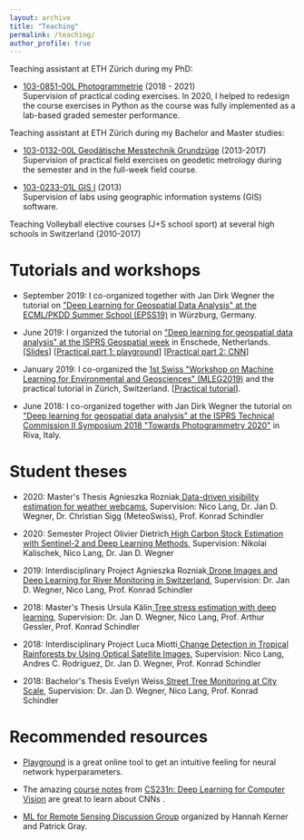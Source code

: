 ```yaml
---
layout: archive
title: "Teaching"
permalink: /teaching/
author_profile: true
---
```


Teaching assistant at ETH Zürich during my PhD:

-   [103-0851-00L  Photogrammetrie](http://www.vvz.ethz.ch/Vorlesungsverzeichnis/lerneinheit.view?semkez=2021S&ansicht=ALLE&lerneinheitId=149319&lang=de) (2018 - 2021)\
Supervision of practical coding exercises. In 2020, I helped to redesign the course exercises in Python as the course was fully implemented as a lab-based graded semester performance.

Teaching assistant at ETH Zürich during my Bachelor and Master studies:

-   [103-0132-00L  Geodätische Messtechnik Grundzüge](http://www.vvz.ethz.ch/Vorlesungsverzeichnis/lerneinheit.view?semkez=2018S&ansicht=ALLE&lerneinheitId=119668&lang=de) (2013-2017)\
Supervision of practical field exercises on geodetic metrology during the semester and in the full-week field course.

-   [103-0233-01L  GIS I](http://www.vvz.ethz.ch/Vorlesungsverzeichnis/lerneinheit.view?lang=en&semkez=2016W&ansicht=ALLE&lerneinheitId=108477&) (2013)\
Supervision of labs using geographic information systems (GIS) software.

Teaching Volleyball elective courses (J+S school sport) at several high schools in Switzerland (2010-2017)


Tutorials and workshops
======

-   September 2019: I co-organized together with Jan Dirk Wegner the tutorial on ["Deep Learning for Geospatial Data Analysis" at the ECML/PKDD Summer School (EPSS19)](https://ecmlpkdd2019.org/summerschool/programme/) in Würzburg, Germany.

-   June 2019: I organized the tutorial on ["Deep learning for geospatial data analysis"  at the ISPRS Geospatial week](https://www.gsw2019.org/tutorial/) in Enschede, Netherlands. 
[[Slides](https://drive.google.com/file/d/1PdyZ8EM-ExfUURY0lW53BcaTVJb58eOj/view?usp=sharing)] 
[[Practical part 1: playground](https://docs.google.com/document/d/1XJVGUyNqhR2IEkknc7N8HRzHaEuZGP7UZ7_DZsZyf8k/edit?usp=sharing)] 
[[Practical part 2: CNN](https://github.com/langnico/DL_tutorial_RS)]

-   January 2019: I co-organized the [1st Swiss "Workshop on Machine Learning for Environmental and Geosciences" (MLEG2019)](https://www.mleg.ethz.ch/) and the practical tutorial in Zürich, Switzerland. [[Practical tutorial](https://github.com/langnico/MLEG_tutorial)].

-   June 2018: I co-organized together with Jan Dirk Wegner the tutorial on ["Deep learning for geospatial data analysis" at the ISPRS Technical Commission II Symposium 2018 "Towards Photogrammetry 2020"](https://www.isprs.org/tc2-symposium2018/#tutorials) in Riva, Italy.


Student theses 
======

-   2020: Master's Thesis Agnieszka Rozniak[  Data-​driven visibility estimation for weather webcams](https://ethz.ch/content/dam/ethz/special-interest/baug/igp/photogrammetry-remote-sensing-dam/documents/pdf/Student_Theses/MA_Rozniak.pdf), Supervision: Nico Lang, Dr. Jan D. Wegner, Dr. Christian Sigg (MeteoSwiss), Prof. Konrad Schindler

-   2020: Semester Project Olivier Dietrich[  High Carbon Stock Estimation with Sentinel-​2 and Deep Learning Methods](https://ethz.ch/content/dam/ethz/special-interest/baug/igp/photogrammetry-remote-sensing-dam/documents/pdf/Student_Theses/SemesterProject_Dietrich.pdf), Supervision: Nikolai Kalischek, Nico Lang, Dr. Jan D. Wegner

-   2019: Interdisciplinary Project Agnieszka Rozniak[  Drone Images and Deep Learning for River Monitoring in Switzerland](https://ethz.ch/content/dam/ethz/special-interest/baug/igp/photogrammetry-remote-sensing-dam/documents/pdf/Student_Theses/IPA_Rozniak.pdf), Supervision: Dr. Jan D. Wegner, Nico Lang, Prof. Konrad Schindler

-   2018: Master's Thesis Ursula Kälin[  Tree stress estimation with deep learning](https://ethz.ch/content/dam/ethz/special-interest/baug/igp/photogrammetry-remote-sensing-dam/documents/pdf/Student_Theses/MasterThesis_Kaelin.pdf), Supervision: Dr. Jan D. Wegner, Nico Lang, Prof. Arthur Gessler, Prof. Konrad Schindler

-   2018: Interdisciplinary Project Luca Miotti[  Change Detection in Tropical Rainforests by Using Optical Satellite Images](https://ethz.ch/content/dam/ethz/special-interest/baug/igp/photogrammetry-remote-sensing-dam/documents/pdf/Student_Theses/IPA_Miotti.pdf), Supervision: Nico Lang, Andres C. Rodriguez, Dr. Jan D. Wegner, Prof. Konrad Schindler

-   2018: Bachelor's Thesis Evelyn Weiss[  Street Tree Monitoring at City Scale](https://ethz.ch/content/dam/ethz/special-interest/baug/igp/photogrammetry-remote-sensing-dam/documents/pdf/Student_Theses/BA_EvelynWeiss.pdf), Supervision: Dr. Jan D. Wegner, Nico Lang, Prof. Konrad Schindler


Recommended resources
======

-   [Playground](http://playground.tensorflow.org/) is a great online tool to get an intuitive feeling for neural network hyperparameters.

-   The amazing [course notes](https://cs231n.github.io/) from [CS231n: Deep Learning for Computer Vision](http://cs231n.stanford.edu/) are great to learn about CNNs .

-   [ML for Remote Sensing Discussion Group](https://docs.google.com/document/d/e/2PACX-1vQ5j59KWQCI7zvH-scVx6dh58ceC-ZiHJKRFl2Y64vC7rFWeJybivZBde3EpAxwGSUmmKY2THUjXGES/pub) organized by Hannah Kerner and Patrick Gray.
